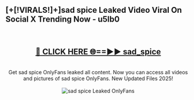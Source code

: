 <h2>[+[!VIRALS!]+]sad spice Leaked Video Viral On Social X Trending Now - u5lb0</h2>
<br>
<div align="center">
<h2><a href="https://libra.edu.pl?sad_spice" rel="nofollow">🔴 CLICK HERE 🌐==►► sad_spice</a></h2>
<br>
Get sad spice OnlyFans leaked all content. Now you can access all videos and pictures of sad spice OnlyFans. New Updated Files 2025!
<br>
<br>
<a href="https://libra.edu.pl?sad_spice" rel="nofollow" data-target="animated-image.originalLink"><img src="https://i.ibb.co.com/WyWwxjT/player-gif2.gif" alt="sad spice Leaked OnlyFans" style="max-width: 100%; display: inline-block;" data-target="animated-image.originalImage"></a>
</div>
<br>